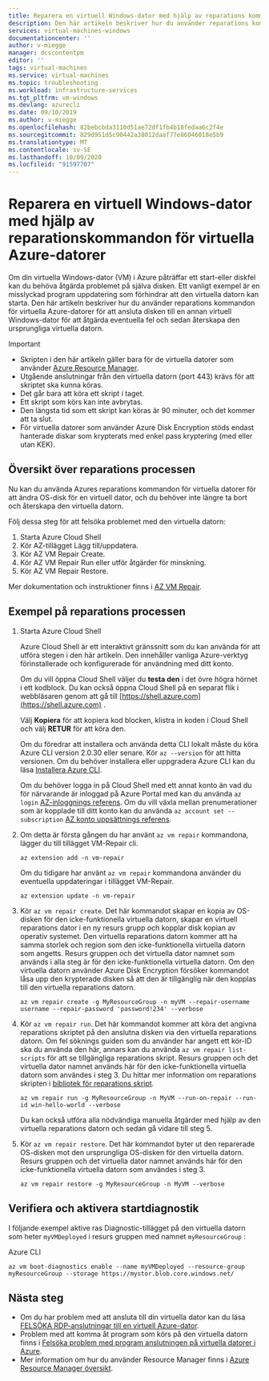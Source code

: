 ```yaml
---
title: Reparera en virtuell Windows-dator med hjälp av reparations kommandon för virtuell Azure-dator | Microsoft Docs
description: Den här artikeln beskriver hur du använder reparations kommandon för virtuella Azure-datorer för att ansluta disken till en annan virtuell Windows-dator för att åtgärda eventuella fel och sedan återskapa den ursprungliga virtuella datorn.
services: virtual-machines-windows
documentationcenter: ''
author: v-miegge
manager: dcscontentpm
editor: ''
tags: virtual-machines
ms.service: virtual-machines
ms.topic: troubleshooting
ms.workload: infrastructure-services
ms.tgt_pltfrm: vm-windows
ms.devlang: azurecli
ms.date: 09/10/2019
ms.author: v-miegge
ms.openlocfilehash: 82bebcbda3110d51ae72df1fb4b18fedaa6c2f4e
ms.sourcegitcommit: 829d951d5c90442a38012daaf77e86046018e5b9
ms.translationtype: MT
ms.contentlocale: sv-SE
ms.lasthandoff: 10/09/2020
ms.locfileid: "91597707"
---
```

# <a name="repair-a-windows-vm-by-using-the-azure-virtual-machine-repair-commands"></a>Reparera en virtuell Windows-dator med hjälp av reparationskommandon för virtuella Azure-datorer

Om din virtuella Windows-dator (VM) i Azure påträffar ett start-eller diskfel kan du behöva åtgärda problemet på själva disken. Ett vanligt exempel är en misslyckad program uppdatering som förhindrar att den virtuella datorn kan starta. Den här artikeln beskriver hur du använder reparations kommandon för virtuella Azure-datorer för att ansluta disken till en annan virtuell Windows-dator för att åtgärda eventuella fel och sedan återskapa den ursprungliga virtuella datorn.

> [!IMPORTANT]
> * Skripten i den här artikeln gäller bara för de virtuella datorer som använder [Azure Resource Manager](../../azure-resource-manager/management/overview.md).
> * Utgående anslutningar från den virtuella datorn (port 443) krävs för att skriptet ska kunna köras.
> * Det går bara att köra ett skript i taget.
> * Ett skript som körs kan inte avbrytas.
> * Den längsta tid som ett skript kan köras är 90 minuter, och det kommer att ta slut.
> * För virtuella datorer som använder Azure Disk Encryption stöds endast hanterade diskar som krypterats med enkel pass kryptering (med eller utan KEK).


## <a name="repair-process-overview"></a>Översikt över reparations processen

Nu kan du använda Azures reparations kommandon för virtuella datorer för att ändra OS-disk för en virtuell dator, och du behöver inte längre ta bort och återskapa den virtuella datorn.

Följ dessa steg för att felsöka problemet med den virtuella datorn:

1. Starta Azure Cloud Shell
2. Kör AZ-tillägget Lägg till/uppdatera.
3. Kör AZ VM Repair Create.
4. Kör AZ VM Repair Run eller utför åtgärder för minskning.
5. Kör AZ VM Repair Restore.

Mer dokumentation och instruktioner finns i [AZ VM Repair](/cli/azure/ext/vm-repair/vm/repair).

## <a name="repair-process-example"></a>Exempel på reparations processen

1. Starta Azure Cloud Shell

   Azure Cloud Shell är ett interaktivt gränssnitt som du kan använda för att utföra stegen i den här artikeln. Den innehåller vanliga Azure-verktyg förinstallerade och konfigurerade för användning med ditt konto.

   Om du vill öppna Cloud Shell väljer du **testa den** i det övre högra hörnet i ett kodblock. Du kan också öppna Cloud Shell på en separat flik i webbläsaren genom att gå till [https://shell.azure.com](https://shell.azure.com) .

   Välj **Kopiera** för att kopiera kod blocken, klistra in koden i Cloud Shell och välj **RETUR** för att köra den.

   Om du föredrar att installera och använda detta CLI lokalt måste du köra Azure CLI version 2.0.30 eller senare. Kör ``az --version`` för att hitta versionen. Om du behöver installera eller uppgradera Azure CLI kan du läsa [Installera Azure CLI](/cli/azure/install-azure-cli).
   
   Om du behöver logga in på Cloud Shell med ett annat konto än vad du för närvarande är inloggad på Azure Portal med kan du använda ``az login`` [AZ-inloggnings referens](/cli/azure/reference-index?view=azure-cli-latest#az-login&preserve-view=true).  Om du vill växla mellan prenumerationer som är kopplade till ditt konto kan du använda ``az account set --subscription`` [AZ konto uppsättnings referens](/cli/azure/account?view=azure-cli-latest#az-account-set&preserve-view=true).

2. Om detta är första gången du har använt `az vm repair` kommandona, lägger du till tillägget VM-Repair cli.

   ```azurecli-interactive
   az extension add -n vm-repair
   ```

   Om du tidigare har använt `az vm repair` kommandona använder du eventuella uppdateringar i tillägget VM-Repair.

   ```azurecli-interactive
   az extension update -n vm-repair
   ```

3. Kör `az vm repair create`. Det här kommandot skapar en kopia av OS-disken för den icke-funktionella virtuella datorn, skapar en virtuell reparations dator i en ny resurs grupp och kopplar disk kopian av operativ systemet.  Den virtuella reparations datorn kommer att ha samma storlek och region som den icke-funktionella virtuella datorn som angetts. Resurs gruppen och det virtuella dator namnet som används i alla steg är för den icke-funktionella virtuella datorn. Om den virtuella datorn använder Azure Disk Encryption försöker kommandot låsa upp den krypterade disken så att den är tillgänglig när den kopplas till den virtuella reparations datorn.

   ```azurecli-interactive
   az vm repair create -g MyResourceGroup -n myVM --repair-username username --repair-password 'password!234' --verbose
   ```

4. Kör `az vm repair run`. Det här kommandot kommer att köra det angivna reparations skriptet på den anslutna disken via den virtuella reparations datorn. Om fel söknings guiden som du använder har angett ett kör-ID ska du använda den här, annars kan du använda `az vm repair list-scripts` för att se tillgängliga reparations skript. Resurs gruppen och det virtuella dator namnet används här för den icke-funktionella virtuella datorn som användes i steg 3. Du hittar mer information om reparations skripten i [bibliotek för reparations skript](https://github.com/Azure/repair-script-library).

   ```azurecli-interactive
   az vm repair run -g MyResourceGroup -n MyVM --run-on-repair --run-id win-hello-world --verbose
   ```
   
   Du kan också utföra alla nödvändiga manuella åtgärder med hjälp av den virtuella reparations datorn och sedan gå vidare till steg 5.

5. Kör `az vm repair restore`. Det här kommandot byter ut den reparerade OS-disken mot den ursprungliga OS-disken för den virtuella datorn. Resurs gruppen och det virtuella dator namnet används här för den icke-funktionella virtuella datorn som användes i steg 3.

   ```azurecli-interactive
   az vm repair restore -g MyResourceGroup -n MyVM --verbose
   ```

## <a name="verify-and-enable-boot-diagnostics"></a>Verifiera och aktivera startdiagnostik

I följande exempel aktive ras Diagnostic-tillägget på den virtuella datorn som heter ``myVMDeployed`` i resurs gruppen med namnet ``myResourceGroup`` :

Azure CLI

```azurecli-interactive
az vm boot-diagnostics enable --name myVMDeployed --resource-group myResourceGroup --storage https://mystor.blob.core.windows.net/
```

## <a name="next-steps"></a>Nästa steg

* Om du har problem med att ansluta till din virtuella dator kan du läsa [FELSÖKA RDP-anslutningar till en virtuell Azure-dator](./troubleshoot-rdp-connection.md).
* Problem med att komma åt program som körs på den virtuella datorn finns i [Felsöka problem med program anslutningen på virtuella datorer i Azure](./troubleshoot-app-connection.md).
* Mer information om hur du använder Resource Manager finns i [Azure Resource Manager översikt](../../azure-resource-manager/management/overview.md).
